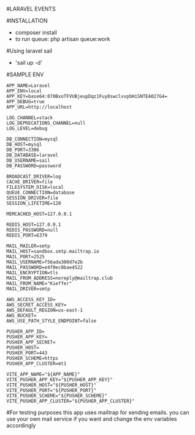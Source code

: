 #LARAVEL EVENTS

#INSTALLATION

 - composer install
 - to run queue: php artisan queue:work

#Using laravel sail
 - 'sail up -d'

 #SAMPLE ENV

 ```
 APP_NAME=Laravel
APP_ENV=local
APP_KEY=base64:070BxoTFVUBjeupDqz1Fuy8swclvvpbHiSNTEA027G4=
APP_DEBUG=true
APP_URL=http://localhost

LOG_CHANNEL=stack
LOG_DEPRECATIONS_CHANNEL=null
LOG_LEVEL=debug

DB_CONNECTION=mysql
DB_HOST=mysql
DB_PORT=3306
DB_DATABASE=laravel
DB_USERNAME=sail
DB_PASSWORD=password

BROADCAST_DRIVER=log
CACHE_DRIVER=file
FILESYSTEM_DISK=local
QUEUE_CONNECTION=database
SESSION_DRIVER=file
SESSION_LIFETIME=120

MEMCACHED_HOST=127.0.0.1

REDIS_HOST=127.0.0.1
REDIS_PASSWORD=null
REDIS_PORT=6379

MAIL_MAILER=smtp
MAIL_HOST=sandbox.smtp.mailtrap.io
MAIL_PORT=2525
MAIL_USERNAME=f56ada300d7e2b
MAIL_PASSWORD=e4f0ec0bae4522
MAIL_ENCRYPTION=tls
MAIL_FROM_ADDRESS=noreply@mailtrap.club
MAIL_FROM_NAME="Kieffer"
MAIL_DRIVER=smtp

AWS_ACCESS_KEY_ID=
AWS_SECRET_ACCESS_KEY=
AWS_DEFAULT_REGION=us-east-1
AWS_BUCKET=
AWS_USE_PATH_STYLE_ENDPOINT=false

PUSHER_APP_ID=
PUSHER_APP_KEY=
PUSHER_APP_SECRET=
PUSHER_HOST=
PUSHER_PORT=443
PUSHER_SCHEME=https
PUSHER_APP_CLUSTER=mt1

VITE_APP_NAME="${APP_NAME}"
VITE_PUSHER_APP_KEY="${PUSHER_APP_KEY}"
VITE_PUSHER_HOST="${PUSHER_HOST}"
VITE_PUSHER_PORT="${PUSHER_PORT}"
VITE_PUSHER_SCHEME="${PUSHER_SCHEME}"
VITE_PUSHER_APP_CLUSTER="${PUSHER_APP_CLUSTER}"
 ```

#For testing purposes this app uses mailtrap for sending emails. you can use your own mail service if you want and change the env variables accordingly